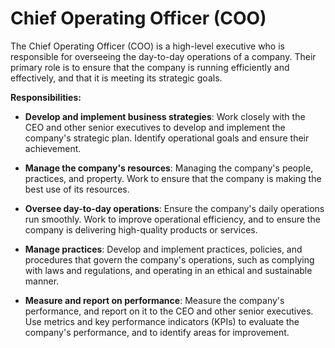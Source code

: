# Chief Operating Officer (COO)

The Chief Operating Officer (COO) is a high-level executive who is responsible for overseeing the day-to-day operations of a company. Their primary role is to ensure that the company is running efficiently and effectively, and that it is meeting its strategic goals.

**Responsibilities:**

* **Develop and implement business strategies**: Work closely with the CEO and other senior executives to develop and implement the company's strategic plan. Identify operational goals and ensure their achievement.

* **Manage the company's resources**: Managing the company's people, practices, and property. Work to ensure that the company is making the best use of its resources.

* **Oversee day-to-day operations**: Ensure the company's daily operations run smoothly. Work to improve operational efficiency, and to ensure the company is delivering high-quality products or services.

* **Manage practices**: Develop and implement practices, policies, and procedures that govern the company's operations, such as complying with laws and regulations, and operating in an ethical and sustainable manner.

* **Measure and report on performance**: Measure the company's performance, and report on it to the CEO and other senior executives. Use metrics and key performance indicators (KPIs) to evaluate the company's performance, and to identify areas for improvement.

